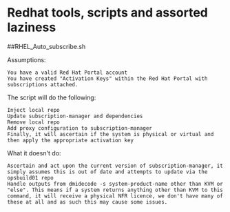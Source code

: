 # Redhat tools, scripts and assorted laziness

##RHEL_Auto_subscribe.sh

Assumptions:

	You have a valid Red Hat Portal account
	You have created "Activation Keys" within the Red Hat Portal with subscriptions attached.


The script will do the following:

	Inject local repo
	Update subscription-manager and dependencies
	Remove local repo
	Add proxy configuration to subscription-manager
	Finally, it will ascertain if the system is physical or virtual and then apply the appropriate activation key


What it doesn't do:

	Ascertain and act upon the current version of subscription-manager, it simply assumes this is out of date and attempts to update via the opsbuild01 repo
	Handle outputs from dmidecode -s system-product-name other than KVM or "else". This means if a system returns anything other than KVM to this command, it will receive a physical NFR licence, we don't have many of these at all and as such this may cause some issues.
